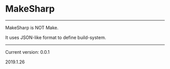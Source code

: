 # MakeSharp
---
MakeSharp is NOT Make.

It uses JSON-like format to define build-system.

---

Current version: 0.0.1

2019.1.26
